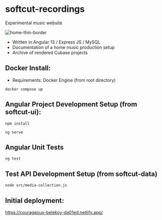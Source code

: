 
# softcut-recordings
 Experimental music website
 
![home-thin-border](https://user-images.githubusercontent.com/867946/181144111-515a0243-29a7-48e6-90e2-a294a21f1db8.jpg)
 * Written in Angular 13 / Express JS / MySQL
 * Documentation of a home music production setup
 * Archive of rendered Cubase projects
 
 
 ## Docker Install:
  - Requirements: Docker Engine (from root directory)

```
docker compose up
```
 

 ##  Angular Project Development Setup (from softcut-ui):
```
npm install
```

```
ng serve
```

## Angular Unit Tests
```
ng test
```

## Test API Development Setup (from softcut-data)
```
node src/media-collection.js
```

## Initial deployment:
https://courageous-belekoy-da01ed.netlify.app/
